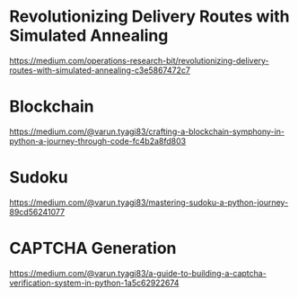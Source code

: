 # Revolutionizing Delivery Routes with Simulated Annealing
https://medium.com/operations-research-bit/revolutionizing-delivery-routes-with-simulated-annealing-c3e5867472c7

# Blockchain
https://medium.com/@varun.tyagi83/crafting-a-blockchain-symphony-in-python-a-journey-through-code-fc4b2a8fd803

# Sudoku
https://medium.com/@varun.tyagi83/mastering-sudoku-a-python-journey-89cd56241077

# CAPTCHA Generation
https://medium.com/@varun.tyagi83/a-guide-to-building-a-captcha-verification-system-in-python-1a5c62922674


